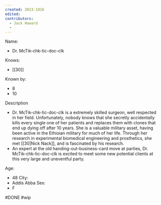 ```yaml
---
created: 2023-1016
edited:
contributors:
  - Jack Howard
  - 
---
```


Name:
- Dr. McTik-chk-tic-doc-clk

Knows:
- [[30]]

Known by:
- 8
- 10

Description
- Dr. McTik-chk-tic-doc-clk is a extremely skilled surgeon, well respected in her field. Unfortunately, nobody knows that she secretly accidentally kills every single one of her patients and replaces them with clones that end up dying off after 10 years. She is a valuable military asset, having been active in the Ethioian military for much of her life. Through her research in experimental biomedical engineering and prosthetics, she met [[30|Nick Nack]], and is fascinated by his research. 
- An expert at the old handing-out-business-card move at parties, Dr. McTik-chk-tic-doc-clk is excited to meet some new potential clients at this very large and uneventful party. 

Age:
- 48
City:
- Addis Abba
Sex:
- F

#DONE
#wip